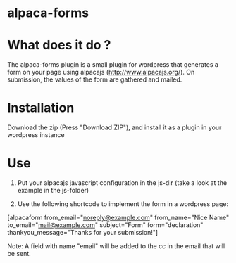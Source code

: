 alpaca-forms
===========

# What does it do ?

The alpaca-forms plugin is a small plugin for wordpress that generates a form on your page using alpacajs  (http://www.alpacajs.org/). On submission, the values of the form are gathered and mailed.

# Installation

Download the zip (Press "Download ZIP"), and install it as a plugin in your wordpress instance

# Use

1) Put your alpacajs javascript configuration in the js-dir (take a look at the example in the js-folder)

2) Use the following shortcode to implement the form in a wordpress page:

\[alpacaform
  from_email="noreply@example.com"
  from_name="Nice Name"
  to_email="mail@example.com"
  subject="Form"
  form="declaration"
  thankyou_message="Thanks for your submission!"\]
  


Note: A field with name "email" will be added to the cc in the email that will be sent.

